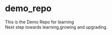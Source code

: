 # demo_repo
This is the Demo Repo for learning
<br>
Next step towards learning,growing and upgrading.
